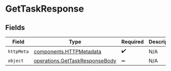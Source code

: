 # GetTaskResponse


## Fields

| Field                                                                            | Type                                                                             | Required                                                                         | Description                                                                      |
| -------------------------------------------------------------------------------- | -------------------------------------------------------------------------------- | -------------------------------------------------------------------------------- | -------------------------------------------------------------------------------- |
| `httpMeta`                                                                       | [components.HTTPMetadata](../../models/components/httpmetadata.md)               | :heavy_check_mark:                                                               | N/A                                                                              |
| `object`                                                                         | [operations.GetTaskResponseBody](../../models/operations/gettaskresponsebody.md) | :heavy_minus_sign:                                                               | N/A                                                                              |